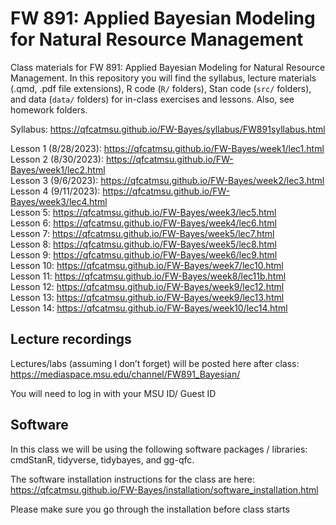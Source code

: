# FW 891: Applied Bayesian Modeling for Natural Resource Management

Class materials for FW 891: Applied Bayesian Modeling for Natural
Resource Management. In this repository you will find the syllabus,
lecture materials (.qmd, .pdf file extensions), R code (`R/` folders),
Stan code (`src/` folders), and data (`data/` folders) for in-class
exercises and lessons. Also, see homework folders.

Syllabus:
<https://qfcatmsu.github.io/FW-Bayes/syllabus/FW891syllabus.html>

Lesson 1 (8/28/2023):
<https://qfcatmsu.github.io/FW-Bayes/week1/lec1.html>  
Lesson 2 (8/30/2023):
<https://qfcatmsu.github.io/FW-Bayes/week1/lec2.html>  
Lesson 3 (9/6/2023):
<https://qfcatmsu.github.io/FW-Bayes/week2/lec3.html>  
Lesson 4 (9/11/2023):
<https://qfcatmsu.github.io/FW-Bayes/week3/lec4.html>  
Lesson 5: <https://qfcatmsu.github.io/FW-Bayes/week3/lec5.html><br>
Lesson 6: <https://qfcatmsu.github.io/FW-Bayes/week4/lec6.html><br>
Lesson 7: <https://qfcatmsu.github.io/FW-Bayes/week5/lec7.html><br>
Lesson 8: <https://qfcatmsu.github.io/FW-Bayes/week5/lec8.html><br>
Lesson 9: <https://qfcatmsu.github.io/FW-Bayes/week6/lec9.html><br>
Lesson 10: <https://qfcatmsu.github.io/FW-Bayes/week7/lec10.html><br>
Lesson 11: <https://qfcatmsu.github.io/FW-Bayes/week8/lec11b.html><br>
Lesson 12: <https://qfcatmsu.github.io/FW-Bayes/week9/lec12.html><br>
Lesson 13: <https://qfcatmsu.github.io/FW-Bayes/week9/lec13.html><br>
Lesson 14: <https://qfcatmsu.github.io/FW-Bayes/week10/lec14.html>  

## Lecture recordings

Lectures/labs (assuming I don’t forget) will be posted here after
class:  
<https://mediaspace.msu.edu/channel/FW891_Bayesian/>  
  
You will need to log in with your MSU ID/ Guest ID

## Software

In this class we will be using the following software packages /
libraries: cmdStanR, tidyverse, tidybayes, and gg-qfc.

The software installation instructions for the class are here:  
<a
href="https://qfcatmsu.github.io/FW-Bayes/installation/software_installation.html"
target="_blank">https://qfcatmsu.github.io/FW-Bayes/installation/software_installation.html</a>

Please make sure you go through the installation before class starts
